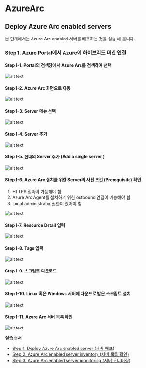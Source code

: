 # AzureArc

## Deploy Azure Arc enabled servers

본 단계에서는 Azure Arc enabled 서버를 배포하는 것을 실습 해 봅니다.

### Step 1. Azure Portal에서 Azure에 하이브리드 머신 연결

#### Step 1-1. Portal의 검색창에서 Azure Arc를 검색하여 선택

![alt text][id1]

[id1]: /images/Step1-01.JPG "Azure Arc 검색"

#### Step 1-2. Azure Arc 화면으로 이동

![alt text][id2]

[id2]: /images/Step1-02.JPG "Azure Arc 메뉴"

#### Step 1-3. Server 메뉴 선택

![alt text][id3]

[id3]: /images/Step1-03.jpg "Server 메뉴 선택"

#### Step 1-4. Server 추가

![alt text][id4]

[id4]: /images/Step1-04.JPG "+Add (추가) 선택"

#### Step 1-5. 한대의 Server 추가 (Add a single server )

![alt text][id5]

[id5]: /images/Step1-05.JPG "Generate script 선택"

#### Step 1-6. Azure Arc 설치를 위한 Server의 사전 조건 (Prerequisite) 확인
1) HTTPS 접속이 가능해야 함
2) Azure Arc Agent를 설치하기 위한 outbound 연결이 가능해야 함
3) Local administrator 권한이 있어야 함

![alt text][id6]

[id6]: /images/Step1-06.JPG "사전조건 확인"

#### Step 1-7. Resource Detail 입력

![alt text][id7]

[id7]: /images/Step1-07.JPG "Resrouce Detail 입력"

#### Step 1-8. Tags 입력

![alt text][id8]

[id8]: /images/Step1-08.JPG "Tags 입력"

#### Step 1-9. 스크립트 다운로드

![alt text][id9]

[id9]: /images/Step1-09.JPG "Script 다운로드"

#### Step 1-10. Linux 혹은 Windows 서버에 다운드로 받은 스크립트 설치

![alt text][id10]

[id10]: /images/Step1-10.JPG "스크립트 설치"

#### Step 1-11. Azure Arc 서버 목록 확인

![alt text][id11]

[id11]: /images/Step1-11.JPG "스크립트 설치"


**실습 순서**

<!-- TOC -->

- [Step 1. Deploy Azure Arc enabled server (서버 배포)](#deploy-azure-arc-enabled-server)
- [Step 2. Azure Arc enabled server inventory (서버 목록 확인)](https://github.com/jeongaelee/AzureArc/tree/main/inventory-arc-enabled-servers.md)
- [Step 3. Azure Arc enabled server monitoring (서버 모니터링)](https://github.com/jeongaelee/AzureArc/tree/main/monitor-arc-enabled-servers.md)

<!-- /TOC -->

